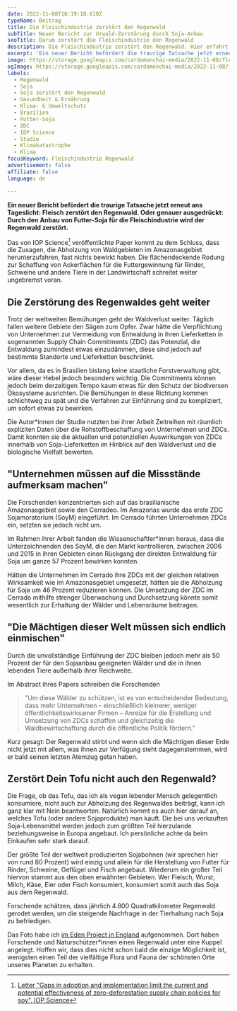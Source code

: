 ```yaml
---
date: 2022-11-08T16:19:18.610Z
typeName: Beitrag
title: Die Fleischindustrie zerstört den Regenwald
subTitle: Neuer Bericht zur Urwald-Zerstörung durch Soja-Anbau
seoTitle: Darum zerstört die Fleischindustrie den Regenwald
description: Die Fleischindustrie zerstört den Regenwald. Hier erfahrt Ihr alles über die neueste Studie, aus der unter anderem hervorgeht, dass der Anbau von Soja als Futtermittel die Umwelt zerstört und Menschen Tieren den Lebensraum nimmt.
excerpt: 'Ein neuer Bericht befördert die traurige Tatsache jetzt erneut ans Tageslicht: Fleisch zerstört den Regenwald. Oder genauer ausgedrückt: Durch den Anbau von Futter-Soja für die Fleischindustrie wird der Regenwald zerstört.'
image: https://storage.googleapis.com/cardamonchai-media/2022-11-08/fleischindustrie-regenwald-jpeg-imagine-182808_606f4e_1024_768/640.webp
ogImage: https://storage.googleapis.com/cardamonchai-media/2022-11-08/fleischindustrie-regenwald-fb-jpeg-imagine-182808_61714e_1200_628/640.webp
labels:
  - Regenwald
  - Soja
  - Soja zerstört den Regenwald
  - Gesundheit & Ernährung
  - Klima- & Umweltschutz
  - Brasilien
  - Futter-Soja
  - ZDC
  - IOP Science
  - Studie
  - Klimakatastrophe
  - Klima
focusKeyword: Fleischindustrie Regenwald
advertisement: false
affiliate: false
language: de

---
```


**Ein neuer Bericht befördert die traurige Tatsache jetzt erneut ans Tageslicht: Fleisch zerstört den Regenwald. Oder genauer ausgedrückt: Durch den Anbau von Futter-Soja für die Fleischindustrie wird der Regenwald zerstört.**

Das von IOP Science[^1] veröffentlichte Paper kommt zu dem Schluss, dass die Zusagen, die Abholzung von Waldgebieten im Amazonasgebiet herunterzufahren, fast nichts bewirkt haben. Die flächendeckende Rodung zur Schaffung von Ackerflächen für die Futtergewinnung für Rinder, Schweine und andere Tiere in der Landwirtschaft schreitet weiter ungebremst voran.

## Die Zerstörung des Regenwaldes geht weiter

Trotz der weltweiten Bemühungen geht der Waldverlust weiter. Täglich fallen weitere Gebiete den Sägen zum Opfer. Zwar hätte die Verpflichtung von Unternehmen zur Vermeidung von Entwaldung in ihren Lieferketten in sogenannten Supply Chain Commitments (ZDC) das Potenzial, die Entwaldung zumindest etwas einzudämmen, diese sind jedoch auf bestimmte Standorte und Lieferketten beschränkt.

Vor allem, da es in Brasilien bislang keine staatliche Forstverwaltung gibt, wäre dieser Hebel jedoch besonders wichtig. Die Commitments können jedoch beim derzeitigen Tempo kaum etwas für den Schutz der biodiversen Ökosysteme ausrichten. Die Bemühungen in diese Richtung kommen schlichtweg zu spät und die Verfahren zur Einführung sind zu kompliziert, um sofort etwas zu bewirken.

Die Autor\*innen der Studie nutzten bei ihrer Arbeit Zeitreihen mit räumlich expliziten Daten über die Rohstoffbeschaffung von Unternehmen und ZDCs. Damit konnten sie die aktuellen und potenziellen Auswirkungen von ZDCs innerhalb von Soja-Lieferketten im Hinblick auf den Waldverlust und die biologische Vielfalt bewerten.

## "Unternehmen müssen auf die Missstände aufmerksam machen"

Die Forschenden konzentrierten sich auf das brasilianische Amazonasgebiet sowie den Cerradeo. Im Amazonas wurde das erste ZDC Sojamoratorium (SoyM) eingeführt. Im Cerrado führten Unternehmen ZDCs ein, setzten sie jedoch nicht um.

Im Rahmen ihrer Arbeit fanden die Wissenschaftler\*innen heraus, dass die Unterzeichnenden des SoyM, die den Markt kontrollieren, zwischen 2006 und 2015 in ihren Gebieten einen Rückgang der direkten Entwaldung für Soja um ganze 57 Prozent bewirken konnten.

Hätten die Unternehmen im Cerrado ihre ZDCs mit der gleichen relativen Wirksamkeit wie im Amazonasgebiet umgesetzt, hätten sie die Abholzung für Soja um 46 Prozent reduzieren können. Die Umsetzung der ZDC im Cerrado mithilfe strenger Überwachung und Durchsetzung könnte somit wesentlich zur Erhaltung der Wälder und Lebensräume beitragen.

## "Die Mächtigen dieser Welt müssen sich endlich einmischen"

Durch die unvollständige Einführung der ZDC bleiben jedoch mehr als 50 Prozent der für den Sojaanbau geeigneten Wälder und die in ihnen lebenden Tiere außerhalb ihrer Reichweite.

Im Abstract ihres Papers schreiben die Forschenden

> "Um diese Wälder zu schützen, ist es von entscheidender Bedeutung, dass mehr Unternehmen – einschließlich kleinerer, weniger öffentlichkeitswirksamer Firmen – Anreize für die Erstellung und Umsetzung von ZDCs schaffen und gleichzeitig die Waldbewirtschaftung durch die öffentliche Politik fördern."

Kurz gesagt: Der Regenwald stirbt und wenn sich die Mächtigen dieser Erde nicht jetzt mit allem, was ihnen zur Verfügung steht dagegenstemmen, wird er bald seinen letzten Atemzug getan haben.

## Zerstört Dein Tofu nicht auch den Regenwald?

Die Frage, ob das Tofu, das ich als vegan lebender Mensch gelegentlich konsumiere, nicht auch zur Abholzung des Regenwaldes beiträgt, kann ich ganz klar mit Nein beantworten. Natürlich kommt es auch hier darauf an, welches Tofu (oder andere Sojaprodukte) man kauft. Die bei uns verkauften Soja-Lebensmittel werden jedoch zum größten Teil hierzulande beziehungsweise in Europa angebaut. Ich persönliche achte da beim Einkaufen sehr stark darauf.

Der größte Teil der weltweit produzierten Sojabohnen (wir sprechen hier von rund 80 Prozent) wird einzig und allein für die Herstellung von Futter für Rinder, Schweine, Geflügel und Fisch angebaut. Wiederum ein großer Teil hiervon stammt aus den oben erwähnten Gebieten. Wer Fleisch, Wurst, Milch, Käse, Eier oder Fisch konsumiert, konsumiert somit auch das Soja aus dem Regenwald.

Forschende schätzen, dass jährlich 4.800 Quadratkilometer Regenwald gerodet werden, um die steigende Nachfrage in der Tierhaltung nach Soja zu befriedigen.

Das Foto habe ich [im Eden Project in England](/2009/05/eden-project/) aufgenommen. Dort haben Forschende und Naturschützer\*innen einen Regenwald unter eine Kuppel angelegt. Hoffen wir, dass dies nicht schon bald die einzige Möglichkeit ist, wenigsten einen Teil der vielfältige Flora und Fauna der schönsten Orte unseres Planeten zu erhalten.

[^1]: [Letter "Gaps in adoption and implementation limit the current and potential effectiveness of zero-deforestation supply chain policies for soy", IOP Science](https://iopscience.iop.org/article/10.1088/1748-9326/ac97f6)
